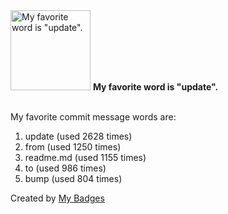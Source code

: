 <img src="https://my-badges.github.io/my-badges/favorite-word.png" alt="My favorite word is &quot;update&quot;." title="My favorite word is &quot;update&quot;." width="128">
<strong>My favorite word is &quot;update&quot;.</strong>
<br><br>

My favorite commit message words are:

1. update (used 2628 times)
2. from (used 1250 times)
3. readme.md (used 1155 times)
4. to (used 986 times)
5. bump (used 804 times)


Created by <a href="https://github.com/my-badges/my-badges">My Badges</a>